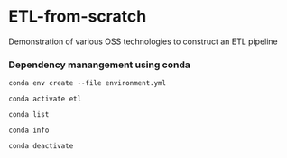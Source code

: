 # ETL-from-scratch
Demonstration of various OSS technologies to construct an ETL pipeline

### Dependency manangement using conda

```shell
conda env create --file environment.yml
```
```shell
conda activate etl
```
```shell
conda list
```
```shell
conda info
```
```shell
conda deactivate
```
